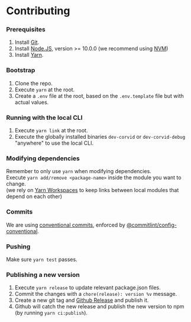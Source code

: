 
# Contributing

### Prerequisites
1. Install [Git](https://git-scm.com/).
1. Install [Node.JS](https://nodejs.org), version >= 10.0.0 (we recommend using [NVM](https://github.com/nvm-sh/nvm))
2. Install [Yarn](https://yarnpkg.com/en/docs/install).

### Bootstrap

1. Clone the repo.
2. Execute `yarn` at the root.
3. Create a `.env` file at the root, based on the `.env.template` file but with actual values.

### Running with the local CLI

1. Execute `yarn link` at the root.
2. Execute the globally installed binaries `dev-corvid` or `dev-corvid-debug` "anywhere" to use the local CLI.

### Modifying dependencies
Remember to only use `yarn` when modifying dependencies.\
Execute `yarn add/remove <package-name>` inside the module you want to change.\
(we rely on [Yarn Workspaces](https://yarnpkg.com/en/docs/workspaces) to keep links between local modules that depend on each other)

### Commits
We are using [conventional commits](https://conventionalcommits.org/), enforced by [@commitlint/config-conventional](https://github.com/conventional-changelog/commitlint/tree/master/%40commitlint/config-conventional).

### Pushing
Make sure `yarn test` passes.

### Publishing a new version
1. Execute `yarn release` to update relevant package.json files.
2. Commit the changes with a `chore(release): version %v` message.
3. Create a new git tag and [Github Release](https://github.com/wix-incubator/corvid/releases) and publish it.
4. Github will catch the new release and publish the new version to npm (by running `yarn ci:publish`).
